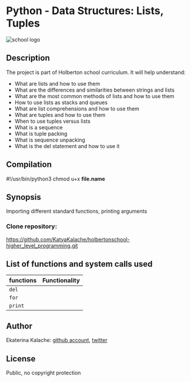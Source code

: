 # Python - Data Structures: Lists, Tuples
![school logo](https://pbs.twimg.com/profile_images/644908719050850305/LbLzZ2vf_200x200.jpg)
## Description
The project is part of Holberton school curriculum. It will help understand:

* What are lists and how to use them
* What are the differences and similarities between strings and lists
* What are the most common methods of lists and how to use them
* How to use lists as stacks and queues
* What are list comprehensions and how to use them
* What are tuples and how to use them
* When to use tuples versus lists
* What is a sequence
* What is tuple packing
* What is sequence unpacking
* What is the del statement and how to use it
## Compilation
#!/usr/bin/python3
chmod u+x __file.name__
## Synopsis
Importing different standard functions, printing arguments
### __Clone repository:__
https://github.com/KatyaKalache/holbertonschool-higher_level_programming.git
## List of functions and system calls used
| functions        | Functionality                    |
| ---------------- | -------------------------------- |
| `del   `         |                                  |
| `for`            |                                  |
| `print`          |                                  |
## Author
Ekaterina Kalache: [github account](https://github.com/KatyaKalache), [twitter](https://twitter.com/KatyaKalache)

## License
Public, no copyright protection